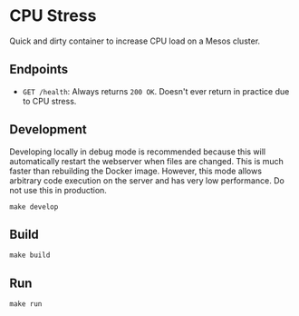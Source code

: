 # CPU Stress

Quick and dirty container to increase CPU load on a Mesos cluster.

## Endpoints

- `GET /health`: Always returns `200 OK`. Doesn't ever return in practice due to CPU stress.

## Development

Developing locally in debug mode is recommended because this will automatically restart the webserver when files are changed. This is much faster than rebuilding the Docker image. However, this mode allows arbitrary code execution on the server and has very low performance. Do not use this in production.

`make develop`

## Build

`make build`

## Run

`make run`

